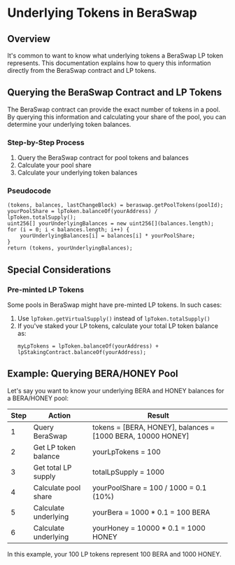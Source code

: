 # Underlying Tokens in BeraSwap

## Overview

It's common to want to know what underlying tokens a BeraSwap LP token represents. This documentation explains how to query this information directly from the BeraSwap contract and LP tokens.

## Querying the BeraSwap Contract and LP Tokens

The BeraSwap contract can provide the exact number of tokens in a pool. By querying this information and calculating your share of the pool, you can determine your underlying token balances.

### Step-by-Step Process

1. Query the BeraSwap contract for pool tokens and balances
2. Calculate your pool share
3. Calculate your underlying token balances

### Pseudocode

```solidity
(tokens, balances, lastChangeBlock) = beraswap.getPoolTokens(poolId);
yourPoolShare = lpToken.balanceOf(yourAddress) / lpToken.totalSupply();
uint256[] yourUnderlyingBalances = new uint256[](balances.length);
for (i = 0; i < balances.length; i++) {
    yourUnderlyingBalances[i] = balances[i] * yourPoolShare;
}
return (tokens, yourUnderlyingBalances);
```

## Special Considerations

### Pre-minted LP Tokens

Some pools in BeraSwap might have pre-minted LP tokens. In such cases:

1. Use `lpToken.getVirtualSupply()` instead of `lpToken.totalSupply()`
2. If you've staked your LP tokens, calculate your total LP token balance as:
   ```solidity
   myLpTokens = lpToken.balanceOf(yourAddress) + lpStakingContract.balanceOf(yourAddress);
   ```

## Example: Querying BERA/HONEY Pool

Let's say you want to know your underlying BERA and HONEY balances for a BERA/HONEY pool:

| Step | Action | Result |
|------|--------|--------|
| 1 | Query BeraSwap | tokens = [BERA, HONEY], balances = [1000 BERA, 10000 HONEY] |
| 2 | Get LP token balance | yourLpTokens = 100 |
| 3 | Get total LP supply | totalLpSupply = 1000 |
| 4 | Calculate pool share | yourPoolShare = 100 / 1000 = 0.1 (10%) |
| 5 | Calculate underlying | yourBera = 1000 * 0.1 = 100 BERA |
| 6 | Calculate underlying | yourHoney = 10000 * 0.1 = 1000 HONEY |

In this example, your 100 LP tokens represent 100 BERA and 1000 HONEY.